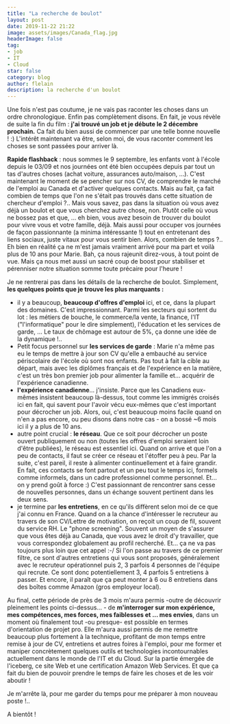 ```yaml
---
title: "La recherche de boulot"
layout: post
date: 2019-11-22 21:22
image: assets/images/Canada_flag.jpg
headerImage: false
tag:
- job
- IT
- Cloud
star: false
category: blog
author: flelain
description: la recherche d'un boulot
---
```


Une fois n'est pas coutume, je ne vais pas raconter les choses dans un ordre chronologique. Enfin pas complètement disons. En fait, je vous révèle de suite la fin du film : **j'ai trouvé un job et je débute le 2 décembre prochain.** Ca fait du bien aussi de commencer par une telle bonne nouvelle ! :) L'intérêt maintenant va être, selon moi, de vous raconter comment les choses se sont passées pour arriver là.

<div class="breaker"> </div>

**Rapide flashback** : nous sommes le 9 septembre, les enfants vont à l'école depuis le 03/09 et nos journées ont été bien occupées depuis par tout un tas d'autres choses (achat voiture, assurances auto/maison, ...). C'est maintenant le moment de se pencher sur nos CV, de comprendre le marché de l'emploi au Canada et d'activer quelques contacts. Mais au fait, ça fait combien de temps que l'on ne s'était pas trouvés dans cette situation de chercheur d'emploi ?.. Mais vous savez, pas dans la situation où vous avez déjà un boulot et que vous cherchez autre chose, non. Plutôt celle où vous ne bossez pas et que, ... eh bien, vous avez besoin de trouver du boulot pour vivre vous et votre famille, déjà. Mais aussi pour occuper vos journées de façon passionnante (a minima intéressante !) tout en entretenant des liens sociaux, juste vitaux pour vous sentir bien. Alors, combien de temps ?.. Eh bien en réalité ça ne m'est jamais vraiment arrivé pour ma part et voilà plus de 10 ans pour Marie. Bah, ça nous rajeunit direz-vous, à tout point de vue. Mais ça nous met aussi un sacré coup de boost pour stabiliser et pérenniser notre situation somme toute précaire pour l'heure !

<div class="breaker"> </div>

Je ne rentrerai pas dans les détails de la recherche de boulot. Simplement, **les quelques points que je trouve les plus marquants :**
- il y a beaucoup, **beaucoup d'offres d'emploi** ici, et ce, dans la plupart des domaines. C'est impressionnant. Parmi les secteurs qui sortent du lot : les métiers de bouche, le commerce/la vente, la finance, l'IT ("l'informatique" pour le dire simplement), l'éducation et les services de garde, ... Le taux de chômage est autour de 5%, ça donne une idée de la dynamique !..
- Petit focus personnel sur **les services de garde** : Marie n'a même pas eu le temps de mettre à jour son CV qu'elle a embauché au service périscolaire de l'école où sont nos enfants. Pas tout à fait la cible au départ, mais avec les diplômes français et de l'expérience en la matière, c'est un très bon premier job pour alimenter la famille et... acquérir de l'expérience canadienne.
- **l'expérience canadienne**... j'insiste. Parce que les Canadiens eux-mêmes insistent beaucoup là-dessus, tout comme les immigrés croisés ici en fait, qui savent pour l'avoir vécu eux-mêmes que c'est important pour décrocher un job. Alors, oui, c'est beaucoup moins facile quand on n'en a pas encore, ou peu disons dans notre cas - on a bossé ~6 mois ici il y a plus de 10 ans.
- autre point crucial : **le réseau**. Que ce soit pour décrocher un poste ouvert publiquement ou non (toutes les offres d'emploi seraient loin d'être publiées), le réseau est essentiel ici. Quand on arrive et que l'on a peu de contacts, il faut se créer ce réseau et l'étoffer peu à peu. Par la suite, c'est pareil, il reste à alimenter continuellement et à faire grandir. En fait, ces contacts se font partout et un peu tout le temps ici, formels comme informels, dans un cadre professionnel comme personnel. Et... on y prend goût à force :) C'est passionnant de rencontrer sans cesse de nouvelles personnes, dans un échange souvent pertinent dans les deux sens.
- je termine par **les entretiens**, en ce qu'ils diffèrent selon moi de ce que j'ai connu en France. Quand on a la chance d'intéresser le recruteur au travers de son CV/Lettre de motivation, on reçoit un coup de fil, souvent du service RH. Le "phone screening". Souvent un moyen de s'assurer que vous êtes déjà au Canada, que vous avez le droit d'y travailler, que vous correspondez globalement au profil recherché. Et... ça ne va pas toujours plus loin que cet appel :-/ Si l'on passe au travers de ce premier filtre, ce sont d'autres entretiens qui vous sont proposés, généralement avec le recruteur opérationnel puis 2, 3 parfois 4 personnes de l'équipe qui recrute. Ce sont donc potentiellement 3, 4 parfois 5 entretiens à passer. Et encore, il paraît que ça peut monter à 6 ou 8 entretiens dans des boîtes comme Amazon (gros employeur local).

<div class="breaker"> </div>

Au final, cette période de près de 3 mois m'aura permis -outre de découvrir pleinement les points ci-dessus... - de **m'interroger sur mon expérience, mes compétences, mes forces, mes faiblesses et ... mes envies**, dans un moment où finalement tout -ou presque- est possible en termes d'orientation de projet pro. Elle m'aura aussi permis de me remettre beaucoup plus fortement à la technique, profitant de mon temps entre remise à jour de CV, entretiens et autres foires à l'emploi, pour me former et maniper concrètement quelques outils et technologies incontournables actuellement dans le monde de l'IT et du Cloud. Sur la partie émergée de l'iceberg, ce site Web et une certification Amazon Web Services. Et que ça fait du bien de pouvoir prendre le temps de faire les choses et de les voir aboutir !

Je m'arrête là, pour me garder du temps pour me préparer à mon nouveau poste !..

A bientôt !
